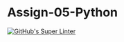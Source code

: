 # Assign-05-Python
[![GitHub's Super Linter](README.md/../../../workflows/Mr%20Coxall's%20Super%20Linter/badge.svg)](README.md/../../../actions)
